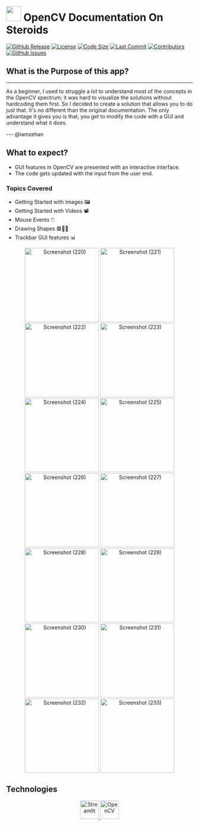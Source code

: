 # <img src="https://github.com/iamzehan/OpenCV-Companion/assets/43857150/9ed252e4-868d-4f23-838e-6f6626076789" height=40 width=40> OpenCV Documentation On Steroids

[![GitHub Release](https://img.shields.io/github/v/release/iamzehan/OpenCV-Companion.svg)](https://github.com/iamzehan/OpenCV-Companion/releases) [![License](https://img.shields.io/badge/license-MIT-green.svg)](https://github.com/iamzehan/OpenCV-Companion/blob/main/LICENSE) [![Code Size](https://img.shields.io/github/languages/code-size/iamzehan/OpenCV-Companion.svg)](https://github.com/iamzehan/OpenCV-Companion) [![Last Commit](https://img.shields.io/github/last-commit/iamzehan/OpenCV-Companion.svg)](https://github.com/iamzehan/OpenCV-Companion/commits/main)
[![Contributors](https://img.shields.io/github/contributors/iamzehan/OpenCV-Companion.svg)](https://github.com/iamzehan/OpenCV-Companion/graphs/contributors) [![GitHub Issues](https://img.shields.io/github/issues/iamzehan/OpenCV-Companion.svg)](https://github.com/iamzehan/OpenCV-Companion/issues)

## What is the Purpose of this app?
___

As a beginner, I used to struggle a lot to understand most of the concepts in the OpenCV spectrum; it was hard to visualize the solutions without hardcoding them first. So I decided to create a solution that allows you to do just that. It's no different than the original documentation. The only advantage it gives you is that, you get to modify the code with a GUI and understand what it does.

--- @iamzehan 

## What to expect?

- GUI features in OpenCV are presented with an interactive interface. 
- The code gets updated with the input from the user end.

### Topics Covered

- Getting Started with Images 🖼️
- Getting Started with Videos 📽️
- Mouse Events 🖱️
- Drawing Shapes 🟥🔴🔺
- Trackbar GUI features 📊

<p align="center">
  <img src="https://github.com/iamzehan/OpenCV-Companion/assets/43857150/ed3e27e2-c2f6-4281-8ea4-80b9344acb78" width="200" alt="Screenshot (220)">
  <img src="https://github.com/iamzehan/OpenCV-Companion/assets/43857150/b4a7c56b-49e7-488c-a193-9ad18199f1c8" width="200" alt="Screenshot (221)">
  <img src="https://github.com/iamzehan/OpenCV-Companion/assets/43857150/b7f6547e-ebe7-43c7-86cc-c067082df376" width="200" alt="Screenshot (222)">
  <img src="https://github.com/iamzehan/OpenCV-Companion/assets/43857150/ed4b1af6-ff86-4ad4-85ce-ab4f45153e24" width="200" alt="Screenshot (223)">
  <img src="https://github.com/iamzehan/OpenCV-Companion/assets/43857150/3f52547f-9e4d-467f-b459-86e5aa10b737" width="200" alt="Screenshot (224)">
  <img src="https://github.com/iamzehan/OpenCV-Companion/assets/43857150/dc282b1c-5f8e-462a-adcd-54c41c4c5767" width="200" alt="Screenshot (225)">
  <img src="https://github.com/iamzehan/OpenCV-Companion/assets/43857150/5bc3d5ab-36fd-4d7d-bd8e-c5e939e7de24" width="200" alt="Screenshot (226)">
  <img src="https://github.com/iamzehan/OpenCV-Companion/assets/43857150/1ca4a484-b40b-4ab4-9370-62a75c0a312a" width="200" alt="Screenshot (227)">
  <img src="https://github.com/iamzehan/OpenCV-Companion/assets/43857150/c29f99ee-1077-4cb0-ac35-f9897fc1d2b2" width="200" alt="Screenshot (228)">
  <img src="https://github.com/iamzehan/OpenCV-Companion/assets/43857150/9020dc2a-0684-4066-b40f-b538880e2858" width="200" alt="Screenshot (229)">
  <img src="https://github.com/iamzehan/OpenCV-Companion/assets/43857150/1cf5b7c5-a7c9-4e65-8b25-beaf493256a8" width="200" alt="Screenshot (230)">
  <img src="https://github.com/iamzehan/OpenCV-Companion/assets/43857150/69a54fb4-7e6c-455e-9ee8-245b6e2f3a20" width="200" alt="Screenshot (231)">
  <img src="https://github.com/iamzehan/OpenCV-Companion/assets/43857150/d288ca0e-27ad-4f33-808d-8a647b0d40c2" width="200" alt="Screenshot (232)">
  <img src="https://github.com/iamzehan/OpenCV-Companion/assets/43857150/e5bfd8e8-dd3e-4519-80f0-93eb66458da2" width="200" alt="Screenshot (233)">
</p>

<h2>Technologies</h2>
<p align="center">
  <a href="https://streamlit.io/" target="_blank"><img src="https://yt3.googleusercontent.com/ytc/AIf8zZSb7aWphJvsnl5ZQ7VaEfdultOKw3BR4h-fc8HhEg=s900-c-k-c0x00ffffff-no-rj" alt="Streamlit" width="50"/></a><a href="https://opencv.org/" target="_blank"> <img src="https://img.icons8.com/color/144/000000/opencv.png" alt="OpenCV" width="50"/></a>
</p>
